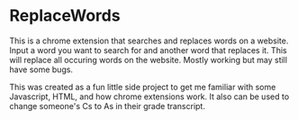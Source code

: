 # ReplaceWords
This is a chrome extension that searches and replaces words on a website. Input a word you want 
to search for and another word that replaces it. This will replace all occuring words on the
website. Mostly working but may still have some bugs.

This was created as a fun little side project to get me familiar with some Javascript, HTML, 
and how chrome extensions work. It also can be used to change someone's Cs to As in their 
grade transcript. 
